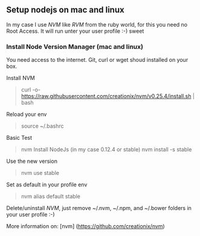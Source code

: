 ## Setup nodejs on mac and linux
In my case I use *NVM* like *RVM* from the ruby world, for this you need no Root Access.
It will run unter your user profile :-) sweet

### Install Node Version Manager (mac and linux)
You need access to the internet. Git, curl or wget shoud installed on your box.

Install NVM
> curl -o- https://raw.githubusercontent.com/creationix/nvm/v0.25.4/install.sh | bash

Reload your env
> source ~/.bashrc

Basic Test
> nvm
Install NodeJs (in my case 0.12.4 or stable)
> nvm install -s stable

Use the new version
> nvm use stable

Set as default in your profile env
> nvm alias default stable

Delete/uninstall *NVM*, just remove ~/.nvm, ~/.npm, and ~/.bower folders in your user profile :-)

More information on:
[nvm] (https://github.com/creationix/nvm)



